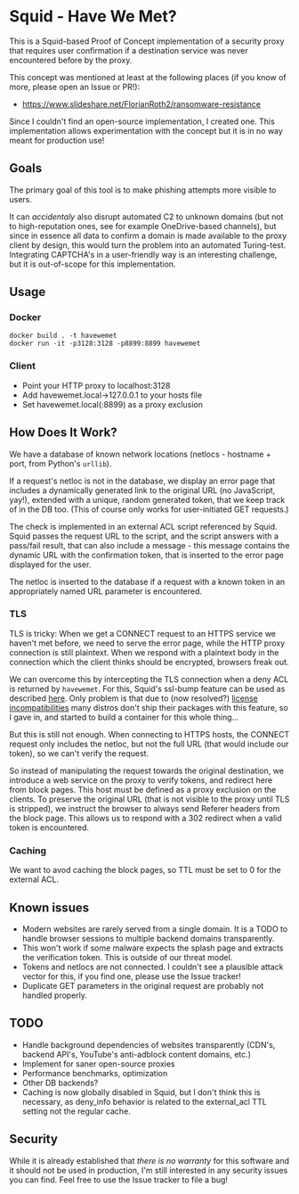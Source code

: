 Squid - Have We Met?
=====================

This is a Squid-based Proof of Concept implementation of a security proxy that requires user confirmation if a destination service was never encountered before by the proxy.

This concept was mentioned at least at the following places (if you know of more, please open an Issue or PR!):
* https://www.slideshare.net/FlorianRoth2/ransomware-resistance

Since I couldn't find an open-source implementation, I created one. This implementation allows experimentation with the concept but it is in no way meant for production use!


Goals
-----

The primary goal of this tool is to make phishing attempts more visible to users.

It can _accidentaly_ also disrupt automated C2 to unknown domains (but not to high-reputation ones, see for example OneDrive-based channels), but since in essence all data to confirm a domain is made available to the proxy client by design, this would turn the problem into an automated Turing-test. Integrating CAPTCHA's in a user-friendly way is an interesting challenge, but it is out-of-scope for this implementation.  


Usage
-----


### Docker

```
docker build . -t havewemet
docker run -it -p3128:3128 -p8899:8899 havewemet
```

### Client

* Point your HTTP proxy to localhost:3128
* Add havewemet.local->127.0.0.1 to your hosts file
* Set havewemet.local(:8899) as a proxy exclusion

How Does It Work?
-----------------

We have a database of known network locations (netlocs - hostname + port, from Python's `urllib`).

If a request's netloc is not in the database, we display an error page that includes a dynamically generated link to the original URL (no JavaScript, yay!), extended with a unique, random generated token, that we keep track of in the DB too. (This of course only works for user-initiated GET requests.)

The check is implemented in an external ACL script referenced by Squid. Squid passes the request URL to the script, and the script answers with a pass/fail result, that can also include a message - this message contains the dynamic URL with the confirmation token, that is inserted to the error page displayed for the user. 

The netloc is inserted to the database if a request with a known token in an appropriately named URL parameter is encountered. 

### TLS

TLS is tricky: When we get a CONNECT request to an HTTPS service we haven't met before, we need to serve the error page, while the HTTP proxy connection is still plaintext. When we respond with a plaintext body in the connection which the client thinks should be encrypted, browsers freak out. 

We can overcome this by intercepting the TLS connection when a deny ACL is returned by `havewemet`. For this, Squid's ssl-bump feature can be used as described [here](https://askto.pro/question/how-to-make-deny_info-work-with-https-in-squid#comment-1705438). Only problem is that due to (now resolved?) [license incompatibilities](https://bugs.launchpad.net/ubuntu/+source/squid/+bug/1895579) many distros don't ship their packages with this feature, so I gave in, and started to build a container for this whole thing...

But this is still not enough. When connecting to HTTPS hosts, the CONNECT request only includes the netloc, but not the full URL (that would include our token), so we can't verify the request.

So instead of manipulating the request towards the original destination, we introduce a web service on the proxy to verify tokens, and redirect here from block pages. This host must be defined as a proxy exclusion on the clients. To preserve the original URL (that is not visible to the proxy until TLS is stripped), we instruct the browser to always send Referer headers from the block page. This allows us to respond with a 302 redirect when a valid token is encountered. 

### Caching

We want to avod caching the block pages, so TTL must be set to 0 for the external ACL.

Known issues
------------

* Modern websites are rarely served from a single domain. It is a TODO to handle browser sessions to multiple backend domains transparently.
* This won't work if some malware expects the splash page and extracts the verification token. This is outside of our threat model.
* Tokens and netlocs are not connected. I couldn't see a plausible attack vector for this, if you find one, please use the Issue tracker!
* Duplicate GET parameters in the original request are probably not handled properly.

TODO
----

* Handle background dependencies of websites transparently (CDN's, backend API's, YouTube's anti-adblock content domains, etc.)
* Implement for saner open-source proxies
* Performance benchmarks, optimization
* Other DB backends?
* Caching is now globally disabled in Squid, but I don't think this is necessary, as deny_info behavior is related to the external_acl TTL setting not the regular cache. 

Security
--------

While it is already established that *there is no warranty* for this software and it should not be used in production, I'm still interested in any security issues you can find. Feel free to use the Issue tracker to file a bug!


